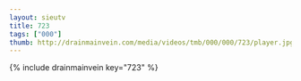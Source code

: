 ```yaml
--- 
layout: sieutv
title: 723
tags: ["000"]
thumb: http://drainmainvein.com/media/videos/tmb/000/000/723/player.jpg
---
```

{% include drainmainvein key="723" %} 
